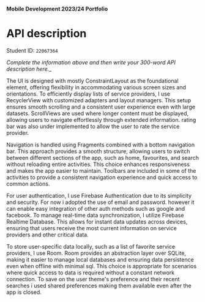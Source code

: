 **Mobile Development 2023/24 Portfolio**

# API description

Student ID: `22067364`

_Complete the information above and then write your 300-word API description here.__

The UI is designed with mostly ConstraintLayout as the foundational
element,
offering flexibility in accommodating various screen sizes and orientations. To efficiently display
lists of service providers, I use RecyclerView with customized adapters and layout managers.
This setup ensures smooth scrolling and a consistent user experience even with large datasets.
ScrollViews are used where longer content must be displayed, allowing users to navigate
effortlessly through extended information. rating bar was also under implemented to allow the user to rate the service provider.

Navigation is handled using Fragments combined with a bottom navigation bar. This approach
provides a smooth structure, allowing users to switch between different sections of the app, such as
home, favourites, and search without reloading entire activities. This choice
enhances responsiveness and makes the app easier to maintain. Toolbars are included in some of the
activities
to provide a consistent navigation experience and quick access to common actions.

For user authentication, I use Firebase Authentication due to its simplicity and security. For now i
adopted the use of email and password. however it can enable easy integration of other auth methods
such as google and facebook. To manage real-time data
synchronization, I utilize Firebase Realtime Database. This allows for instant data updates
across devices, ensuring that users receive the most current information on service providers and
other critical data.

To store user-specific data locally, such as a list of favorite service providers, I use Room.
Room provides an abstraction layer over SQLite, making it easier to manage local databases and
ensuring data persistence even when offline with minimal sql. This choice is appropriate for scenarios where quick
access to data is required without a constant network connection. To save on the user theme's
preference and their recent searches i used shared preferences making them available even after the app is closed.